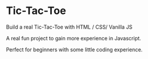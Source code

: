 # Tic-Tac-Toe
Build a real Tic-Tac-Toe with HTML / CSS/  Vanilla JS

A real fun project to gain more experience in Javascript. 

Perfect for beginners with some little coding experience.
